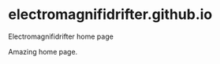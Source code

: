 # electromagnifidrifter.github.io
Electromagnifidrifter home page

Amazing home page.  

  
  
  
      
        
            
    
        

          

  
  
    

        
  

    
    
    

  
  



    
  

  

  
    
  
  


    
    





    
  

  
  
  

  
  


     









  









